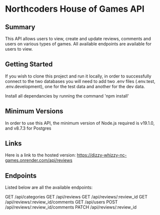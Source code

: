 # Northcoders House of Games API

## Summary

This API allows users to view, create and update reviews, comments and users on various types of games. All available endpoints are available for users to view.

## Getting Started

If you wish to clone this project and run it locally, in order to successfully connect to the two databases you will need to add two .env files (.env.test, .env.development), one for the test data and another for the dev data.

Install all dependancies by running the command 'npm install'

## Minimum Versions

In order to use this API, the minimum version of Node.js required is v19.1.0, and v8.7.3 for Postgres

## Links

Here is a link to the hosted version:
https://dizzy-whizzy-nc-games.onrender.com/api/reviews

## Endpoints

Listed below are all the available endpoints:

GET /api/categories
GET /api/reviews
GET /api/reviews/:review_id
GET /api/reviews/:review_id/comments
GET /api/users
POST /api/reviews/:review_id/comments
PATCH /api/reviews/:review_id
